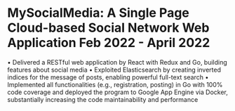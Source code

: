 # MySocialMedia: A Single Page Cloud-based Social Network Web Application Feb 2022 - April 2022
• Delivered a RESTful web application by React with Redux and Go, building features about social media
• Exploited Elasticsearch by creating inverted indices for the message of posts, enabling powerful full-text search
• Implemented all functionalities (e.g., registration, posting) in Go with 100% code coverage and deployed the
program to Google App Engine via Docker, substantially increasing the code maintainability and performance